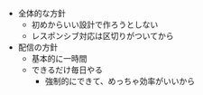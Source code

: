 - 全体的な方針
  - 初めからいい設計で作ろうとしない
  - レスポンシブ対応は区切りがついてから
- 配信の方針
  - 基本的に一時間 
  - できるだけ毎日やる
    - 強制的にできて、めっちゃ効率がいいから 

